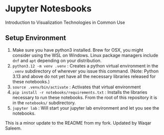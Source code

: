 # Jupyter Notesbooks
Introduction to Visualization Technologies in Common Use

## Setup Environment
1. Make sure you have python3 installed. Brew for OSX, you might consider using the WSL on Windows. Linux package managers include `dnf` and `apt` depending on your distribution. 
2. `python3.12 -m venv .venv` : Creates a python virtual environment in the `.venv` subdirectory of wherever you issue this command. (Note: Python 3.13 and above do not yet have all the necessary libraries released for these notebooks.)
3. `source .venv/bin/activate` : Activates that virtual environment 
4. `pip install -r notebooks/requirements.txt` : Installs the libraries necessary to run these notebooks. From the root of this repository it is in the `notebooks/` subdirectory. 
5. `jupyter lab` : Will start your jupyter lab environment and let you see the notebooks.

This is a minor update to the README from my fork.
Updated by Waqar Saleem.


